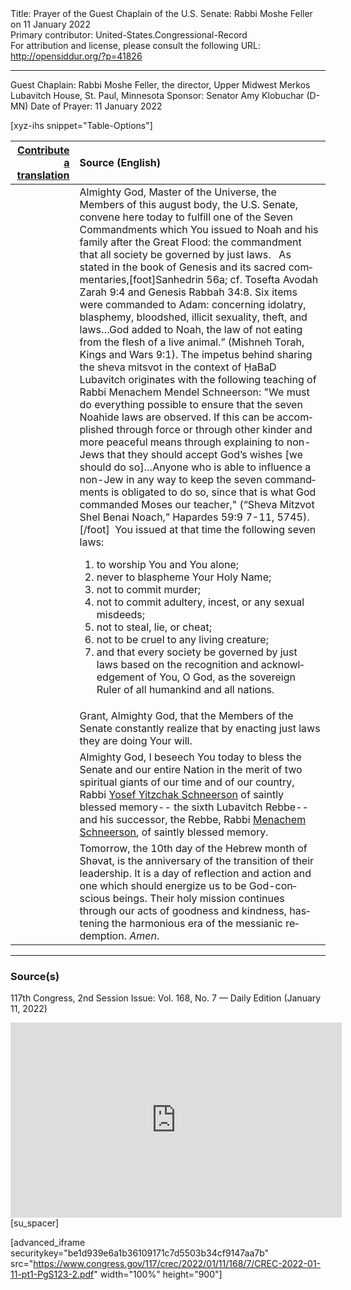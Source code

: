 <html>
<head></head>
<body>
Title: Prayer of the Guest Chaplain of the U.S. Senate: Rabbi Moshe Feller on 11 January 2022<br />
Primary contributor: United-States.Congressional-Record<br />
For attribution and license, please consult the following URL: <a href="http://opensiddur.org/?p=41826">http://opensiddur.org/?p=41826</a>
<p />
<hr />

Guest Chaplain: Rabbi Moshe Feller, the director, Upper Midwest Merkos Lubavitch House, St. Paul, Minnesota
Sponsor: Senator Amy Klobuchar (D-MN)
Date of Prayer: 11 January 2022

[xyz-ihs snippet="Table-Options"]<table style="margin-left: auto; margin-right: auto;" class="draggable">
<thead><tr><th id="x" style="text-align: right;"><a href="/translate/" target="_blank" rel="noopener">Contribute a translation</a></th><th style="text-align: left;">Source (English)</th></tr></thead>
<tbody>
<tr><td style="vertical-align:top;">
<div class="liturgy" lang="he">

</span></div></td>
 
<td style="vertical-align:top;">
<div class="english" lang="en">
Almighty God, Master of the Universe, 
the Members of this august body, the U.S. Senate, 
convene here today to fulfill one of the Seven Commandments 
which You issued to Noah and his family after the Great Flood:
the commandment that all society be governed by just laws.   
&nbsp;
As stated in the book of Genesis and its sacred commentaries,[foot]Sanhedrin 56a; cf. Tosefta Avodah Zarah 9:4 and Genesis Rabbah 34:8. Six items were commanded to Adam: concerning idolatry, blasphemy, bloodshed, illicit sexuality, theft, and laws…God added to Noah, the law of not eating from the flesh of a live animal.” (Mishneh Torah, Kings and Wars 9:1). The impetus behind sharing the sheva mitsvot in the context of ḤaBaD Lubavitch originates with the following teaching of Rabbi Menachem Mendel Schneerson: "We must do everything possible to ensure that the seven Noahide laws are observed. If this can be accomplished through force or through other kinder and more peaceful means through explaining to non-Jews that they should accept God’s wishes [we should do so]…Anyone who is able to influence a non-Jew in any way to keep the seven commandments is obligated to do so, since that is what God commanded Moses our teacher," (“Sheva Mitzvot Shel Benai Noach,” Hapardes 59:9 7-11, 5745).[/foot]&nbsp;  
You issued at that time the following seven laws: 
<ol>
<li>to worship You and You alone;</li> 
<li>never to blaspheme Your Holy Name;</li>  
<li>not to commit murder;</li>  
<li>not to commit adultery, incest, or any sexual misdeeds;</li>  
<li>not to steal, lie, or cheat;</li>  
<li>not to be cruel to any living creature;</li>  
<li>and that every society be governed by just laws 
based on the recognition and acknowledgement of You, O God, 
as the sovereign Ruler of all humankind and all nations.</li> 
</ol>
</div></td></tr>


<tr><td style="vertical-align:top;">
<div class="liturgy" lang="he">

</span></div></td>
 
<td style="vertical-align:top;">
<div class="english" lang="en">
Grant, Almighty God, 
that the Members of the Senate constantly realize 
that by enacting just laws they are doing Your will. 
</div></td></tr>


<tr><td style="vertical-align:top;">
<div class="liturgy" lang="he">

</span></div></td>
 
<td style="vertical-align:top;">
<div class="english" lang="en">
Almighty God, I beseech You today 
to bless the Senate and our entire Nation 
in the merit of two spiritual giants 
of our time and of our country, 
Rabbi <a href="https://en.wikipedia.org/wiki/Yosef_Yitzchak_Schneersohn">Yosef Yitzchak Schneerson</a> of saintly blessed memory--
the sixth Lubavitch Rebbe--
and his successor, 
the Rebbe, Rabbi <a href="https://en.wikipedia.org/wiki/Menachem_Mendel_Schneerson">Menachem Schneerson</a>, of saintly blessed memory.
</div></td></tr>


<tr><td style="vertical-align:top;">
<div class="liturgy" lang="he">

</span></div></td>
 
<td style="vertical-align:top;">
<div class="english" lang="en">
Tomorrow, the 10th day of the Hebrew month of Shəvat, 
is the anniversary of the transition of their leadership. 
It is a day of reflection and action 
and one which should energize us 
to be God-conscious beings. 
Their holy mission continues 
through our acts of goodness and kindness, 
hastening the harmonious era 
of the messianic redemption. 
<em>Amen</em>.
</div></td></tr>
</tbody></table>

<hr />

<h3>Source(s)</h3>

117th Congress, 2nd Session
Issue: Vol. 168, No. 7 — Daily Edition (January 11, 2022)

<iframe width=530 height=312 src='https://www.c-span.org/video/standalone/?c4995595/user-clip-rabbi-moshe-feller-opening-prayer-01-11-2022' allowfullscreen='allowfullscreen' frameborder=0></iframe>[su_spacer]

[advanced_iframe securitykey="be1d939e6a1b36109171c7d5503b34cf9147aa7b" src="https://www.congress.gov/117/crec/2022/01/11/168/7/CREC-2022-01-11-pt1-PgS123-2.pdf" width="100%" height="900"]
</body>
</html>